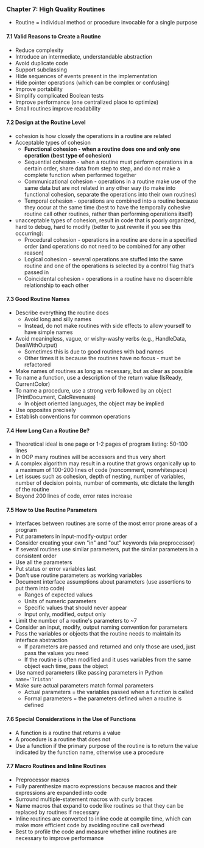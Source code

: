 ### Chapter 7: High Quality Routines
* Routine = individual method or procedure invocable for a single purpose

#### 7.1 Valid Reasons to Create a Routine
* Reduce complexity
* Introduce an intermediate, understandable abstraction
* Avoid duplicate code
* Support subclassing
* Hide sequences of events present in the implementation
* Hide pointer operations (which can be complex or confusing)
* Improve portability
* Simplify complicated Boolean tests
* Improve performance (one centralized place to optimize)
* Small routines improve readability

#### 7.2 Design at the Routine Level
* cohesion is how closely the operations in a routine are related
* Acceptable types of cohesion
  * **Functional cohesion - when a routine does one and only one operation (best type of cohesion)**
  * Sequential cohesion - when a routine must perform operations in a certain order, share data from step to step, and do not make a complete function when performed together
  * Communicational cohesion - operations in a routine make use of the same data but are not related in any other way (to make into functional cohesion, separate the operations into their own routines)
  * Temporal cohesion - operations are combined into a routine because they occur at the same time (best to have the temporally cohesive routine call other routines, rather than performing operations itself)
* unacceptable types of cohesion, result in code that is poorly organized, hard to debug, hard to modify (better to just rewrite if you see this occurring):
  * Procedural cohesion - operations in a routine are done in a specified order (and operations do not need to be combined for any other reason)
  * Logical cohesion - several operations are stuffed into the same routine and one of the operations is selected by a control flag that’s passed in
  * Coincidental cohesion - operations in a routine have no discernible relationship to each other

#### 7.3 Good Routine Names
* Describe everything the routine does
  * Avoid long and silly names
  * Instead, do not make routines with side effects to allow yourself to have simple names
* Avoid meaningless, vague, or wishy-washy verbs (e.g., HandleData, DealWithOutput)
  * Sometimes this is due to good routines with bad names
  * Other times it is because the routines have no focus - must be refactored
* Make names of routines as long as necessary, but as clear as possible
* To name a function, use a description of the return value (IsReady, CurrentColor)
* To name a procedure, use a strong verb followed by an object (PrintDocument, CalcRevenues)
  * In object oriented languages, the object may be implied
* Use opposites precisely
* Establish conventions for common operations

#### 7.4 How Long Can a Routine Be?
* Theoretical ideal is one page or 1-2 pages of program listing: 50-100 lines
* In OOP many routines will be accessors and thus very short
* A complex algorithm may result in a routine that grows organically up to a maximum of 100-200 lines of code (noncomment, nonwhitespace)
* Let issues such as cohesion, depth of nesting, number of variables, number of decision points, number of comments, etc dictate the length of the routine
* Beyond 200 lines of code, error rates increase

#### 7.5 How to Use Routine Parameters
* Interfaces between routines are some of the most error prone areas of a program
* Put parameters in input-modify-output order
* Consider creating your own "in" and "out" keywords (via preprocessor)
* If several routines use similar parameters, put the similar parameters in a consistent order
* Use all the parameters
* Put status or error variables last
* Don't use routine parameters as working variables
* Document interface assumptions about parameters (use assertions to put them into code)
  * Ranges of expected values
  * Units of numeric parameters
  * Specific values that should never appear
  * Input only, modified, output only
* Limit the number of a routine's parameters to ~7
* Consider an input, modify, output naming convention for parameters
* Pass the variables or objects that the routine needs to maintain its interface abstraction
  * If parameters are passed and returned and only those are used, just pass the values you need
  * If the routine is often modified and it uses variables from the same object each time, pass the object
* Use named parameters (like passing parameters in Python `name='Tristan'`
* Make sure actual parameters match formal parameters
  * Actual parameters = the variables passed when a function is called
  * Formal parameters = the parameters defined when a routine is defined

#### 7.6 Special Considerations in the Use of Functions
* A function is a routine that returns a value
* A procedure is a routine that does not
* Use a function if the primary purpose of the routine is to return the value indicated by the function name, otherwise use a procedure

#### 7.7 Macro Routines and Inline Routines
* Preprocessor macros
* Fully parenthesize macro expressions because macros and their expressions are expanded into code
* Surround multiple-statement macros with curly braces
* Name macros that expand to code like routines so that they can be replaced by routines if necessary
* Inline routines are converted to inline code at compile time, which can make more efficient code by avoiding routine call overhead
* Best to profile the code and measure whether inline routines are necessary to improve performance
